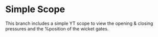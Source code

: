 # Simple Scope
This branch includes a simple YT scope to view the opening & closing pressures and the %position of the wicket gates. 

